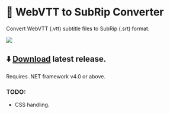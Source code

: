 # 🔄 WebVTT to SubRip Converter
Convert WebVTT (.vtt) subtitle files to SubRip (.srt) format.

![](https://i.imgur.com/6eYiTdG.png)

## ⬇️ [Download](https://github.com/AhmedOS/VTT-to-SRT-Converter/releases/download/v2.1/WebVTT.to.SubRip.Converter.exe) latest release.
Requires .NET framework v4.0 or above.

### TODO:
- CSS handling.
